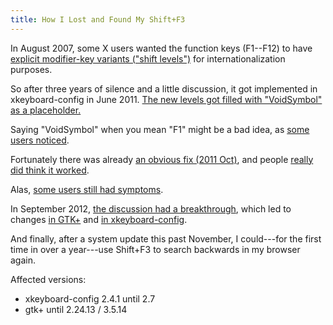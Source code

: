```yaml
---
title: How I Lost and Found My Shift+F3
---
```


In August 2007, some X users wanted the function keys (F1--F12) to have [explicit modifier-key variants ("shift levels")][FeatureRequest] for internationalization purposes.

[FeatureRequest]: https://bugs.freedesktop.org/show_bug.cgi?id=11822

So after three years of silence and a little discussion, it got implemented in xkeyboard-config in June 2011. [The new levels got filled with "VoidSymbol" as a placeholder.][VoidSymbol]

[VoidSymbol]: http://cgit.freedesktop.org/xkeyboard-config/commit/?id=062b5bfc

Saying "VoidSymbol" when you mean "F1" might be a bad idea, as [some users noticed][VoidOops].

[VoidOops]: https://bbs.archlinux.org/viewtopic.php?pid=1011464#p1011464

Fortunately there was already [an obvious fix (2011 Oct)][FixInitial],
and people [really did think it worked][LGTM].

[FixInitial]: http://cgit.freedesktop.org/xkeyboard-config/commit/?id=1d1338afa
[LGTM]: https://bugs.archlinux.org/task/26414

Alas, [some users still had symptoms][Symptoms].

[Symptoms]: https://bugzilla.gnome.org/show_bug.cgi?id=661973

In September 2012, [the discussion had a breakthrough][Reopened],
which led to changes [in GTK+][FixGTK] and [in xkeyboard-config][FixXkb].

[Reopened]: https://bugs.freedesktop.org/show_bug.cgi?id=45008#c23
[FixGTK]: http://git.gnome.org/browse/gtk+/commit/?id=314b6abb
[FixXkb]: http://cgit.freedesktop.org/xkeyboard-config/commit/?id=a4f62448

And finally, after a system update this past November, I could---for the first time in over a year---use Shift+F3 to search backwards in my browser again.

Affected versions:

* xkeyboard-config 2.4.1 until 2.7
* gtk+ until 2.24.13 / 3.5.14
